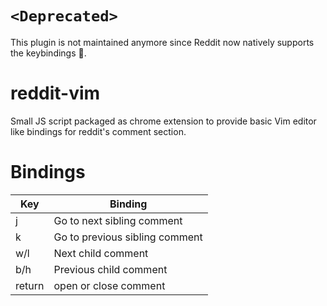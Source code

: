 # `<Deprecated>`

This plugin is not maintained anymore since Reddit now natively supports the keybindings 🎊.

# reddit-vim

Small JS script packaged as chrome extension to provide basic Vim editor like bindings for reddit's comment section.

# Bindings

Key | Binding
------------- | -------------
j  | Go to next sibling comment
k  | Go to previous sibling comment
w/l | Next child comment
b/h | Previous child comment
return | open or close comment
